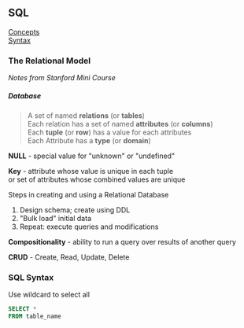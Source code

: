 ## SQL

[Concepts](#the-relational-model)  
[Syntax](#SQL-syntax)  

### The Relational Model  
*Notes from Stanford Mini Course*  

##### Database
>A set of named **relations** (or **tables**)  
Each relation has a set of named **attributes** (or **columns**)  
Each **tuple** (or **row**) has a value for each attributes  
Each Attribute has a **type** (or **domain**)  

**NULL** - special value for "unknown" or "undefined"

**Key** - attribute whose value is unique in each tuple  
or set of attributes whose combined values are unique

Steps in creating and using a Relational Database
1. Design schema; create using DDL
2. "Bulk load" initial data
3. Repeat: execute queries and modifications

**Compositionality** - ability to run a query over results of another query

**CRUD** - Create, Read, Update, Delete

### SQL Syntax  

Use wildcard to select all
```SQL
SELECT *
FROM table_name
```
